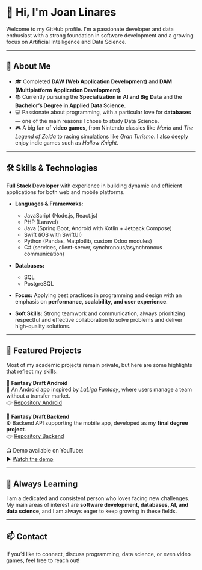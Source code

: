 # 👋 Hi, I'm Joan Linares

Welcome to my GitHub profile. I'm a passionate developer and data enthusiast with a strong foundation in software development and a growing focus on Artificial Intelligence and Data Science.  

---

## 🚀 About Me
- 🎓 Completed **DAW (Web Application Development)** and **DAM (Multiplatform Application Development)**.  
- 📚 Currently pursuing the **Specialization in AI and Big Data** and the **Bachelor’s Degree in Applied Data Science**.  
- 💻 Passionate about programming, with a particular love for **databases** — one of the main reasons I chose to study Data Science.  
- 🎮 A big fan of **video games**, from Nintendo classics like *Mario* and *The Legend of Zelda* to racing simulations like *Gran Turismo*. I also deeply enjoy indie games such as *Hollow Knight*.  

---

## 🛠️ Skills & Technologies
**Full Stack Developer** with experience in building dynamic and efficient applications for both web and mobile platforms.  

- **Languages & Frameworks:**  
  - JavaScript (Node.js, React.js)  
  - PHP (Laravel)  
  - Java (Spring Boot, Android with Kotlin + Jetpack Compose)  
  - Swift (iOS with SwiftUI)  
  - Python (Pandas, Matplotlib, custom Odoo modules)  
  - C# (services, client-server, synchronous/asynchronous communication)  

- **Databases:**  
  - SQL  
  - PostgreSQL  

- **Focus:** Applying best practices in programming and design with an emphasis on **performance, scalability, and user experience**.  

- **Soft Skills:** Strong teamwork and communication, always prioritizing respectful and effective collaboration to solve problems and deliver high-quality solutions.  

---

## 📂 Featured Projects
Most of my academic projects remain private, but here are some highlights that reflect my skills:  

🔹 **Fantasy Draft Android**  
📱 An Android app inspired by *LaLiga Fantasy*, where users manage a team without a transfer market.  
👉 [Repository Android](https://github.com/JoanLinares/FantasyDraftAndroid)  

🔹 **Fantasy Draft Backend**  
⚙️ Backend API supporting the mobile app, developed as my **final degree project**.  
👉 [Repository Backend](https://github.com/JoanLinares/FantasyDraft-BackEnd)  

📺 Demo available on YouTube:  
▶️ [Watch the demo](https://www.youtube.com/watch?v=T0ARmgeuZQk)  

---

## 🌱 Always Learning
I am a dedicated and consistent person who loves facing new challenges. My main areas of interest are **software development, databases, AI, and data science**, and I am always eager to keep growing in these fields.  

---

## 📫 Contact
If you’d like to connect, discuss programming, data science, or even video games, feel free to reach out!
